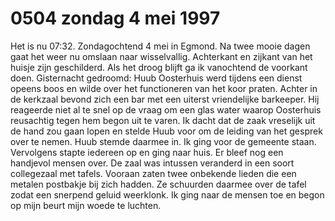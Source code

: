 # 0504 zondag 4 mei 1997
Het is nu 07:32. Zondagochtend 4 mei in Egmond. Na twee mooie dagen gaat het weer nu omslaan naar wisselvallig. Achterkant en zijkant van het huisje zijn geschilderd. Als het droog blijft ga ik vanochtend de voorkant doen. Gisternacht gedroomd: Huub Oosterhuis werd tijdens een dienst opeens boos en wilde over het functioneren van het koor praten. Achter in de kerkzaal bevond zich een bar met een uiterst vriendelijke barkeeper. Hij reageerde niet al te snel op de vraag om een glas water waarop Oosterhuis reusachtig tegen hem begon uit te varen. Ik dacht dat de zaak vreselijk uit de hand zou gaan lopen en stelde Huub voor om de leiding van het gesprek over te nemen. Huub stemde daarmee in. Ik ging voor de gemeente staan. Vervolgens stapte iedereen op en ging naar huis. Er bleef nog een handjevol mensen over. De zaal was intussen veranderd in een soort collegezaal met tafels. Vooraan zaten twee onbekende lieden die een metalen postbakje bij zich hadden. Ze schuurden daarmee over de tafel zodat een snerpend geluid weerklonk. Ik ging naar de mensen toe en begon op mijn beurt mijn woede te luchten.